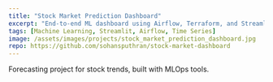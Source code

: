 ```yaml
---
title: "Stock Market Prediction Dashboard"
excerpt: "End-to-end ML dashboard using Airflow, Terraform, and Streamlit for time series forecasting."
tags: [Machine Learning, Streamlit, Airflow, Time Series]
image: /assets/images/projects/stock_market_prediction_dashboard.jpg
repo: https://github.com/sohansputhran/stock-market-dashboard
---
```


Forecasting project for stock trends, built with MLOps tools.